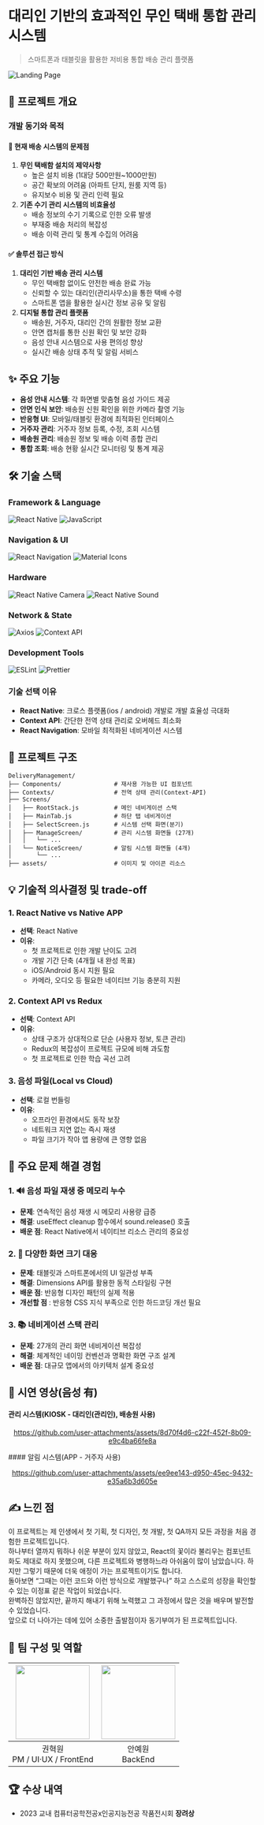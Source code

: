 # 대리인 기반의 효과적인 무인 택배 통합 관리 시스템
> 스마트폰과 태블릿을 활용한 저비용 통합 배송 관리 플랫폼

![Landing Page](https://github.com/user-attachments/assets/86b0c241-7142-4629-8821-573e1fa45a55)

## 📌 프로젝트 개요

### 개발 동기와 목적

#### 🤔 현재 배송 시스템의 문제점
1. **무인 택배함 설치의 제약사항**
    - 높은 설치 비용 (1대당 500만원~1000만원)
    - 공간 확보의 어려움 (아파트 단지, 원룸 지역 등)
    - 유지보수 비용 및 관리 인력 필요
2. **기존 수기 관리 시스템의 비효율성**
    - 배송 정보의 수기 기록으로 인한 오류 발생
    - 부재중 배송 처리의 복잡성
    - 배송 이력 관리 및 통계 수집의 어려움

#### ✅ 솔루션 접근 방식
1.  **대리인 기반 배송 관리 시스템**
    - 무인 택배함 없이도 안전한 배송 완료 가능
    - 신뢰할 수 있는 대리인(관리사무소)을 통한 택배 수령
    - 스마트폰 앱을 활용한 실시간 정보 공유 및 알림
2.  **디지털 통합 관리 플랫폼**
    - 배송원, 거주자, 대리인 간의 원활한 정보 교환
    - 안면 캡처를 통한 신원 확인 및 보안 강화
    - 음성 안내 시스템으로 사용 편의성 향상
    - 실시간 배송 상태 추적 및 알림 서비스

## ✨ 주요 기능
-  **음성 안내 시스템**: 각 화면별 맞춤형 음성 가이드 제공
-  **안면 인식 보안**: 배송원 신원 확인을 위한 카메라 촬영 기능
-  **반응형 UI**: 모바일/태블릿 환경에 최적화된 인터페이스
-  **거주자 관리**: 거주자 정보 등록, 수정, 조회 시스템
-  **배송원 관리**: 배송원 정보 및 배송 이력 종합 관리
-  **통합 조회**: 배송 현황 실시간 모니터링 및 통계 제공

## 🛠 기술 스택

### Framework & Language
![React Native](https://img.shields.io/badge/React_Native-20232A?style=for-the-badge&logo=react&logoColor=61DAFB) ![JavaScript](https://img.shields.io/badge/JavaScript-F7DF1E?style=for-the-badge&logo=javascript&logoColor=black)

### Navigation & UI
![React Navigation](https://img.shields.io/badge/React_Navigation-6B73FF?style=for-the-badge&logo=react&logoColor=white) ![Material Icons](https://img.shields.io/badge/Material_Icons-757575?style=for-the-badge&logo=material-design&logoColor=white)

### Hardware
![React Native Camera](https://img.shields.io/badge/RN_Camera-FF6B6B?style=for-the-badge&logo=instagram&logoColor=white) ![React Native Sound](https://img.shields.io/badge/RN_Sound-1ED760?style=for-the-badge&logo=spotify&logoColor=white)

### Network & State
![Axios](https://img.shields.io/badge/Axios-5A29E4?style=for-the-badge&logo=axios&logoColor=white) ![Context API](https://img.shields.io/badge/Context_API-20232A?style=for-the-badge&logo=react&logoColor=61DAFB)

### Development Tools
![ESLint](https://img.shields.io/badge/ESLint-4B32C3?style=for-the-badge&logo=eslint&logoColor=white) ![Prettier](https://img.shields.io/badge/Prettier-F7B93E?style=for-the-badge&logo=prettier&logoColor=white)

### 기술 선택 이유
- **React Native**: 크로스 플랫폼(ios / android) 개발로 개발 효율성 극대화
- **Context API**: 간단한 전역 상태 관리로 오버헤드 최소화
- **React Navigation**: 모바일 최적화된 네비게이션 시스템

## 📁 프로젝트 구조

```
DeliveryManagement/
├── Components/               # 재사용 가능한 UI 컴포넌트
├── Contexts/                 # 전역 상태 관리(Context-API)
├── Screens/
│   ├── RootStack.js          # 메인 네비게이션 스택
│   ├── MainTab.js            # 하단 탭 네비게이션
│   ├── SelectScreen.js       # 시스템 선택 화면(분기)
│   ├── ManageScreen/         # 관리 시스템 화면들 (27개)
│   │   └── ...
│   └── NoticeScreen/         # 알림 시스템 화면들 (4개)
│		└── ...
├── assets/                   # 이미지 및 아이콘 리소스
```

## 💡 기술적 의사결정 및 trade-off

### 1. React Native vs Native APP
- **선택**: React Native
- **이유**: 
	- 첫 프로젝트로 인한 개발 난이도 고려
  - 개발 기간 단축 (4개월 내 완성 목표)
  - iOS/Android 동시 지원 필요
  - 카메라, 오디오 등 필요한 네이티브 기능 충분히 지원

### 2. Context API vs Redux
- **선택**: Context API
- **이유**: 
  - 상태 구조가 상대적으로 단순 (사용자 정보, 토큰 관리)
  - Redux의 복잡성이 프로젝트 규모에 비해 과도함
  - 첫 프로젝트로 인한 학습 곡선 고려

### 3. 음성 파일(Local vs Cloud)
- **선택**: 로컬 번들링
- **이유**: 
  - 오프라인 환경에서도 동작 보장
  - 네트워크 지연 없는 즉시 재생
  - 파일 크기가 작아 앱 용량에 큰 영향 없음

## 🔧 주요 문제 해결 경험

### 1. 🔊 음성 파일 재생 중 메모리 누수
- **문제**: 연속적인 음성 재생 시 메모리 사용량 급증
- **해결**: useEffect cleanup 함수에서 sound.release() 호출
- **배운 점**: React Native에서 네이티브 리소스 관리의 중요성

### 2. 📱 다양한 화면 크기 대응
- **문제**: 태블릿과 스마트폰에서의 UI 일관성 부족
- **해결**: Dimensions API를 활용한 동적 스타일링 구현
- **배운 점**: 반응형 디자인 패턴의 실제 적용
- **개선할 점** : 반응형 CSS 지식 부족으로 인한 하드코딩 개선 필요

### 3. 📚 네비게이션 스택 관리
- **문제**: 27개의 관리 화면 네비게이션 복잡성
- **해결**: 체계적인 네이밍 컨벤션과 명확한 화면 구조 설계
- **배운 점**: 대규모 앱에서의 아키텍처 설계 중요성

## 🎥 시연 영상(음성 有)
#### 관리 시스템(KIOSK - 대리인(관리인), 배송원 사용)
<div align="center">

https://github.com/user-attachments/assets/8d70f4d6-c22f-452f-8b09-e9c4ba66fe8a

</div>
#### 알림 시스템(APP - 거주자 사용)
<div align="center">
	
https://github.com/user-attachments/assets/ee9ee143-d950-45ec-9432-e35a6b3d605e

</div>

## ✍️ 느낀 점
이 프로젝트는 제 인생에서 첫 기획, 첫 디자인, 첫 개발, 첫 QA까지 모든 과정을 처음 경험한 프로젝트입니다.<br/>
하나부터 열까지 뭐하나 쉬운 부분이 있지 않았고, React의 꽃이라 불리우는 컴포넌트화도 제대로 하지 못했으며, 다른 프로젝트와 병행하느라 아쉬움이 많이 남았습니다.
하지만 그렇기 때문에 더욱 애정이 가는 프로젝트이기도 합니다.<br/>
돌아보면 “그때는 이런 코드와 이런 방식으로 개발했구나” 하고 스스로의 성장을 확인할 수 있는 이정표 같은 작업이 되었습니다.<br/>
완벽하진 않았지만, 끝까지 해내기 위해 노력했고 그 과정에서 많은 것을 배우며 발전할 수 있었습니다.<br/>
앞으로 더 나아가는 데에 있어 소중한 출발점이자 동기부여가 된 프로젝트입니다.

## 👥 팀 구성 및 역할
|<img src="https://avatars.githubusercontent.com/u/5442985?v=4" width="150" height="150"/>|<img src="https://avatars.githubusercontent.com/u/44336444?v=4" width="150" height="150"/>|
|:-:|:-:|
|권혁원<br/>PM / UI·UX / FrontEnd|안예원<br/>BackEnd|


## 🏆 수상 내역
- 2023 교내 컴퓨터공학전공x인공지능전공 작품전시회 **장려상**
